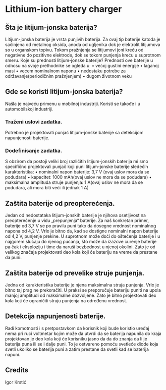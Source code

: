 # Lithium-ion battery charger

## Šta je litijum-jonska baterija?

Litijum-jonska baterija je vrsta punjivih baterija. Za ovaj tip baterije katoda je sačinjena od
metalnog oksida, anoda od ugljenika dok je elektrolit litijumova so u organskom topivu. Tokom
pražnjenja se litijumovi joni kreću od negativne do pozitivne elektrode, dok se tokom punjenja
kreću u suprotnom smeru.
Koje su prednosti litijum-jonske baterije?
Prednosti ove baterije u odnosu na svoje prethodnike se ogleda u:
• većoj gustini energije
• laganoj masi
• većem nominalnom naponu
• nedostaku potrebe za održavanje(periodičnim pražnjenjem)
• dugom životnom veku

## Gde se koristi litijum-jonska baterija?

Našla je najveću primenu u mobilnoj industriji. Koristi se takođe i u automobilskoj industriji.
### Traženi uslovi zadatka.
Potrebno je projektovati punjač litijum-jonske baterije sa detekcijom napunjenosti baterije.
### Dodefinisanje zadatka.
S obzirom da postoji veliki broj različitih litijum-jonskih baterija mi smo specifično projektovali
punjač koji puni litijum-jonske baterije sledećih karakteristika:
• nominalni napon baterije: 3,7 V (ovaj uslov mora da se podudara)
• kapacitet: 1000 mAh(ovaj uslov ne mora da se podudara) 
• maksimalna amplituda struje punjenja: 1 A(ovaj uslov ne mora da se podudara, ali mora
biti veći ili jednak 1 A)

## Zaštita baterije od preopterećenja.

Jedan od nedostataka litijum-jonskih baterije je njihova osetljivost na preopterećenje u vidu
„prepunjenja“ baterije. Za naš konkretan primer, baterije od 3,7 V se po pravilu puni tako da
dosegne vrednost nominalnog napona od 4,2 V. Vrlo je bitno da, kad se dostigne nominalni
napon baterije od 4,2 V, punjenje prekine. U suprotnom može doći do oštećenja baterije i u
najgorem slučaju do njenog pucanja, što može da izazove curenje baterije pa čak i eksploziju i
time da naruši bezbednost u njenoj okolini. Zato je od velikog značaja projektovati deo kola koji
će bateriju na vreme da prestane da puni.

## Zaštita baterije od prevelike struje punjenja.

Jedna od karakteristika baterije je njena maksimalna struja punjenja. Vrlo je bitno taj prag ne
prekoračiti. U praksi se preporučuje bateriju puniti na upola manjoj amplitudi od maksimalne
dozvoljene. Zato je bitno projektovati deo kola koji će ograničiti struju punjenja na određenu
vrednost.

## Detekcija napunjenosti baterije.

Radi komotnosti i s pretpostavkom da korisnik koji bude koristio uređaj nema pri ruci voltmetar
kojim može da utvrdi da se baterija napunila do kraja projektovan je deo kola koji će korisniku
jasno da da do znanja da li je baterija puna ili se i dalje puni. To je ostvareno pomoću svetleće
diode koja svetli ukoliko se baterija puni a zatim prestane da svetli kad se baterija napuni.

## Credits
Igor Krstić

